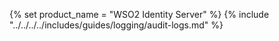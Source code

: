 {% set product_name = "WSO2 Identity Server" %}
{% include "../../../../includes/guides/logging/audit-logs.md" %}